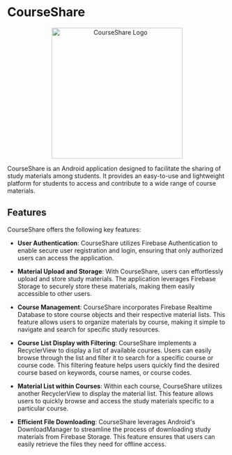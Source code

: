 # CourseShare

<p align="center">
  <img src="https://i.imgur.com/d7Aiyrs.png" alt="CourseShare Logo" width="300">
</p>

CourseShare is an Android application designed to facilitate the sharing of study materials among students. It provides an easy-to-use and lightweight platform for students to access and contribute to a wide range of course materials.

## Features

CourseShare offers the following key features:

- **User Authentication**: CourseShare utilizes Firebase Authentication to enable secure user registration and login, ensuring that only authorized users can access the application.

- **Material Upload and Storage**: With CourseShare, users can effortlessly upload and store study materials. The application leverages Firebase Storage to securely store these materials, making them easily accessible to other users.

- **Course Management**: CourseShare incorporates Firebase Realtime Database to store course objects and their respective material lists. This feature allows users to organize materials by course, making it simple to navigate and search for specific study resources.

- **Course List Display with Filtering**: CourseShare implements a RecyclerView to display a list of available courses. Users can easily browse through the list and filter it to search for a specific course or course code. This filtering feature helps users quickly find the desired course based on keywords, course names, or course codes.

- **Material List within Courses**: Within each course, CourseShare utilizes another RecyclerView to display the material list. This feature allows users to quickly browse and access the study materials specific to a particular course.

- **Efficient File Downloading**: CourseShare leverages Android's DownloadManager to streamline the process of downloading study materials from Firebase Storage. This feature ensures that users can easily retrieve the files they need for offline access.
